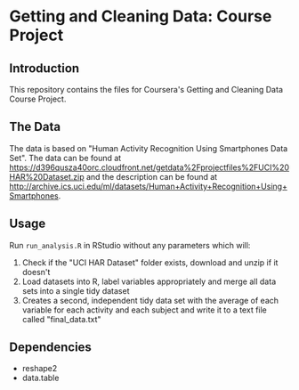 # Getting and Cleaning Data: Course Project

## Introduction
This repository contains the files for Coursera's Getting and Cleaning Data Course Project. 

## The Data
The data is based on "Human Activity Recognition Using Smartphones Data Set". The data can be found at https://d396qusza40orc.cloudfront.net/getdata%2Fprojectfiles%2FUCI%20HAR%20Dataset.zip and the description can be found at http://archive.ics.uci.edu/ml/datasets/Human+Activity+Recognition+Using+Smartphones.

## Usage
Run `run_analysis.R` in RStudio without any parameters which will:

1. Check if the "UCI HAR Dataset" folder exists, download and unzip if it doesn't
2. Load datasets into R, label variables appropriately and merge all data sets into a single tidy dataset
3. Creates a second, independent tidy data set with the average of each variable for each activity and each subject and write it to a text file called "final_data.txt"

## Dependencies
- reshape2
- data.table
